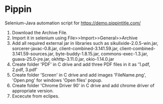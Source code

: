 # Pippin
Selenium-Java automation script for https://demo.pippintitle.com/


1. Download the Archive File.
2. Import it in selenium using File>>Import>>General>>Archive
3. Add all required external jar in libraries such as sikulixide-2.0.5-win.jar, sorcerer-javac-0.8.jar, client-combined-3.141.59.jar, client-combined-3.141.59-sources.jar, byte-buddy-1.8.15.jar, commons-exec-1.3.jar, guava-25.0-jre.jar, okhttp-3.11.0.jar, okio-1.14.0.jar
4. Create folder 'PDF' in C drive and add three PDF files in it as '1.pdf, 2.pdf, 3.pdf'
5. Create folder 'Screen' in C drive and add images 'FileName.png', 'Open.png' for windows 'Open files' popup. 
6. Create folder 'Chrome Driver 90' in C drive and add chrome driver of appropriate version.
7. Excecute from eclipes.

